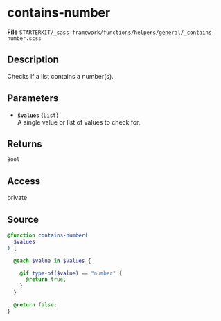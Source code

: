 
contains-number
==========

**File** `STARTERKIT/_sass-framework/functions/helpers/general/_contains-number.scss`

## Description

Checks if a list contains a number(s).

## Parameters

* **`$values`** {`List`}  
A single value or list of values to check for.

## Returns

`Bool`

## Access

private

## Source

```scss
@function contains-number(
  $values
) {

  @each $value in $values {

    @if type-of($value) == "number" {
      @return true;
    }
  }

  @return false;
}
```